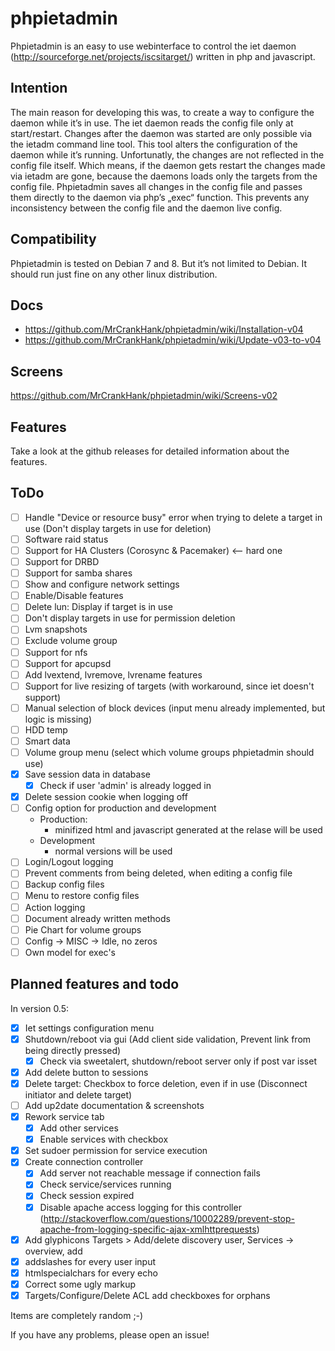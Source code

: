 # phpietadmin
Phpietadmin is an easy to use webinterface to control the iet daemon (http://sourceforge.net/projects/iscsitarget/) written in php and javascript.

## Intention
The main reason for developing this was, to create a way to configure the daemon while it’s in use. The iet daemon reads
the config file only at start/restart. Changes after the daemon was started are only possible via the ietadm command line
tool. This tool alters the configuration of the daemon while it’s running. Unfortunatly, the changes are not reflected
in the config file itself. Which means, if the daemon gets restart the changes made via ietadm are gone, because the
daemons loads only the targets from the config file. Phpietadmin saves all changes in the config file and passes them
directly to the daemon via php’s „exec“ function. This prevents any inconsistency between the config file and the
daemon live config.

## Compatibility
Phpietadmin is tested on Debian 7 and 8. But it’s not limited to Debian.
It should run just fine on any other linux distribution.

## Docs
* https://github.com/MrCrankHank/phpietadmin/wiki/Installation-v04
* https://github.com/MrCrankHank/phpietadmin/wiki/Update-v03-to-v04

## Screens
https://github.com/MrCrankHank/phpietadmin/wiki/Screens-v02

## Features
Take a look at the github releases for detailed information about the features.

## ToDo
- [ ] Handle "Device or resource busy" error when trying to delete a target in use (Don't display targets in use for deletion)
- [ ] Software raid status
- [ ] Support for HA Clusters (Corosync & Pacemaker) <-- hard one
- [ ] Support for DRBD
- [ ] Support for samba shares
- [ ] Show and configure network settings
- [ ] Enable/Disable features
- [ ] Delete lun: Display if target is in use
- [ ] Don't display targets in use for permission deletion
- [ ] Lvm snapshots
- [ ] Exclude volume group
- [ ] Support for nfs
- [ ] Support for apcupsd
- [ ] Add lvextend, lvremove, lvrename features
- [ ] Support for live resizing of targets (with workaround, since iet doesn't support)
- [ ] Manual selection of block devices (input menu already implemented, but logic is missing)
- [ ] HDD temp
- [ ] Smart data
- [ ] Volume group menu (select which volume groups phpietadmin should use)
- [x] Save session data in database
    - [x] Check if user 'admin' is already logged in
- [x] Delete session cookie when logging off
- [ ] Config option for production and development
    * Production:
        * minifized html and javascript generated at the relase will be used
    * Development
        * normal versions will be used
- [ ] Login/Logout logging
- [ ] Prevent comments from being deleted, when editing a config file
- [ ] Backup config files
- [ ] Menu to restore config files
- [ ] Action logging
- [ ] Document already written methods
- [ ] Pie Chart for volume groups
- [ ] Config -> MISC -> Idle, no zeros
- [ ] Own model for exec's

## Planned features and todo
In version 0.5:
- [x] Iet settings configuration menu
- [x] Shutdown/reboot via gui (Add client side validation, Prevent link from being directly pressed)
    - [x] Check via sweetalert, shutdown/reboot server only if post var isset
- [x] Add delete button to sessions
- [x] Delete target: Checkbox to force deletion, even if in use (Disconnect initiator and delete target)
- [ ] Add up2date documentation & screenshots
- [x] Rework service tab
    - [x] Add other services
    - [x] Enable services with checkbox
- [x] Set sudoer permission for service execution
- [x] Create connection controller
    - [x] Add server not reachable message if connection fails
    - [x] Check service/services running
    - [x] Check session expired
    - [x] Disable apache access logging for this controller (http://stackoverflow.com/questions/10002289/prevent-stop-apache-from-logging-specific-ajax-xmlhttprequests)
- [x] Add glyphicons Targets > Add/delete discovery user, Services -> overview, add
- [x] addslashes for every user input
- [x] htmlspecialchars for every echo
- [x] Correct some ugly markup
- [x] Targets/Configure/Delete ACL add checkboxes for orphans

Items are completely random ;-)

If you have any problems, please open an issue!